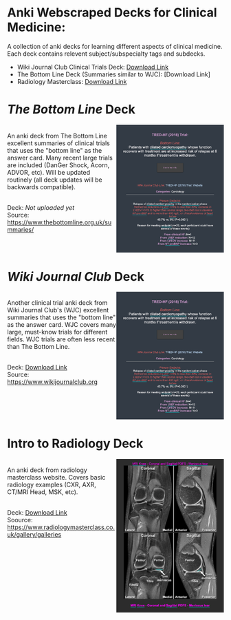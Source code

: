 # Anki Webscraped Decks for Clinical Medicine:
A collection of anki decks for learning different aspects of clinical medicine. Each deck contains relevent subject/subspecialty tags and subdecks.<br>

- Wiki Journal Club Clinical Trials Deck: [Download Link](https://github.com/cole-khamnei/anki_webscraping/raw/main/anki_packages/WJC_clinical_trials.apkg)
- The Bottom Line Deck (Summaries similar to WJC): [Download Link]
- Radiology Masterclass: [Download Link](https://github.com/cole-khamnei/anki_webscraping/raw/main/anki_packages/radiology_images.apkg)

# <i>The Bottom Line</i> Deck
<img align="right" src="resources/WJC_example_image.png" alt="drawing" width="250"/>
<br> An anki deck from The Bottom Line excellent summaries of clinical trials that uses the "bottom line" as the answer card. Many recent large trials are included (DanGer Shock, Acorn, ADVOR, etc). Will be updated routinely (all deck updates will be backwards compatible). <br><br>

Deck: <i> Not uploaded yet </i>
<br>
Source: https://www.thebottomline.org.uk/summaries/
<br clear="right"/>

# <i>Wiki Journal Club</i> Deck
<img align="right" src="resources/WJC_example_image.png" alt="drawing" width="250"/>
<br> Another clinical trial anki deck from Wiki Journal Club's (WJC) excellent summaries that uses the "bottom line" as the answer card. WJC covers many large, must-know trials for different fields. WJC trials are often less recent than The Bottom Line. <br><br>

Deck: [Download Link](https://github.com/cole-khamnei/anki_webscraping/raw/main/anki_packages/WJC_clinical_trials.apkg)
<br>
Source: https://www.wikijournalclub.org
<br clear="right"/>

# Intro to Radiology Deck
<img align="right" src="resources/radiology_example.png" alt="drawing" width="250"/>
<br> An anki deck from radiology masterclass website. Covers basic radiology examples (CXR, AXR, CT/MRI Head, MSK, etc).
<br>
<br>

Deck: [Download Link](https://github.com/cole-khamnei/anki_webscraping/raw/main/anki_packages/radiology_images.apkg)
<br>
Soource: https://www.radiologymasterclass.co.uk/gallery/galleries
<br clear="right"/>
